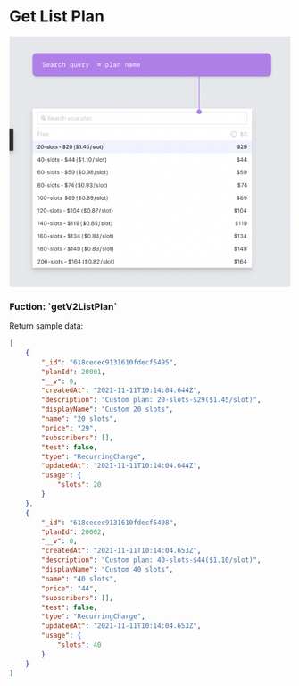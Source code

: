 # Get List Plan

![The modal which need to use the get list plan](<../../.gitbook/assets/Screen Shot 2021-11-22 at 10.28.30.png>)

### Fuction: \`getV2ListPlan\`

Return sample data:

```json
[
    {
        "_id": "618cecec9131610fdecf5495",
        "planId": 20001,
        "__v": 0,
        "createdAt": "2021-11-11T10:14:04.644Z",
        "description": "Custom plan: 20-slots-$29($1.45/slot)",
        "displayName": "Custom 20 slots",
        "name": "20 slots",
        "price": "29",
        "subscribers": [],
        "test": false,
        "type": "RecurringCharge",
        "updatedAt": "2021-11-11T10:14:04.644Z",
        "usage": {
            "slots": 20
        }
    },
    {
        "_id": "618cecec9131610fdecf5498",
        "planId": 20002,
        "__v": 0,
        "createdAt": "2021-11-11T10:14:04.653Z",
        "description": "Custom plan: 40-slots-$44($1.10/slot)",
        "displayName": "Custom 40 slots",
        "name": "40 slots",
        "price": "44",
        "subscribers": [],
        "test": false,
        "type": "RecurringCharge",
        "updatedAt": "2021-11-11T10:14:04.653Z",
        "usage": {
            "slots": 40
        }
    }
]
```

